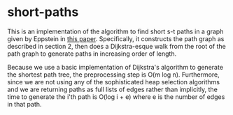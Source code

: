 # short-paths

This is an implementation of the algorithm to find short s-t paths in a graph
given by Eppstein in [this paper](http://citeseer.ist.psu.edu/viewdoc/download;jsessionid=7BB56B2ABC7C9113C121413A62AF3974?doi=10.1.1.30.3705&rep=rep1&type=pdf).
Specifically, it constructs the path graph as described in section 2,
then does a Dijkstra-esque walk from the root of the path graph to generate
paths in increasing order of length.

Because we use a basic implementation of Dijkstra's algorithm to generate the
shortest path tree, the preprocessing step is O(m log n).
Furthermore, since we are not using any of the sophisticated
heap selection algorithms and we are returning paths as full lists of edges rather
than implicitly, the time to generate the i'th path is O(log i + e) where e is the
number of edges in that path.
